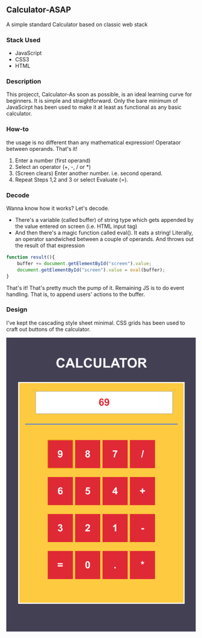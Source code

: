 ## Calculator-ASAP
A simple standard Calculator based on classic web stack

### Stack Used
- JavaScript
- CSS3
- HTML

### Description
This projecct, Calculator-As soon as possible, is an ideal learning curve for beginners. It is simple and straightforward. Only the bare minimum of JavaScirpt has been used to make it at least as functional as any basic calculator.

### How-to
the usage is no different than any mathematical expression! Operataor between operands. That's it!
1. Enter a number (first operand)
2. Select an operator (+, -, / or *)
3. (Screen clears) Enter another number. i.e. second operand.
4. Repeat Steps 1,2 and 3 or select Evaluate (=).

### Decode
Wanna know how it works? Let's decode.

- There's a variable (called buffer) of string type which gets appended by the value entered on screen (i.e. HTML input tag)
- And then there's a magic function called eval(). It eats a string! Literally, an operator sandwiched between a couple of operands. And throws out the result of that expression

```javascript
function result(){
    buffer += document.getElementById("screen").value;    
    document.getElementById("screen").value = eval(buffer);
}
```
That's it! That's pretty much the pump of it. Remaining JS is to do event handling. That is, to append users' actions to the buffer.

### Design
I've kept the cascading style sheet minimal. CSS grids has been used to craft out buttons of the calculator.

![snap of calculatorASAP](https://github.com/ankitrai96/calculator-ASAP/blob/master/calculator.png)
